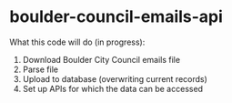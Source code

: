 # boulder-council-emails-api

What this code will do (in progress):
1. Download Boulder City Council emails file
2. Parse file
3. Upload to database (overwriting current records)
4. Set up APIs for which the data can be accessed
